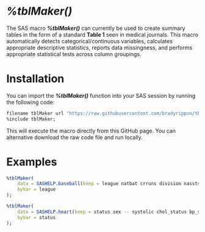# _%tblMaker()_

The SAS macro **_%tblMaker()_** can currently be used to create summary tables in the form of a standard **Table 1** seen in medical journals. This macro automatically detects categorical/continuous variables, calculates appropriate descriptive statistics, reports data missingness, and performs appropriate statistical tests across column groupings. 


# Installation
You can import the **_%tblMaker()_** function into your SAS session by running the following code:
```r
filename tblMaker url "https://raw.githubusercontent.com/bradyrippon/tblMaker/refs/heads/main/tblMaker.sas";
%include tblMaker;
```
This will execute the macro directly from this GitHub page. You can alternative download the raw code file and run locally. 


# Examples
```r
%tblMaker(
	data = SASHELP.baseball(keep = league natbat crruns division nassts),
	byVar = league
);
```

```r
%tblMaker(
	data = SASHELP.heart(keep = status sex -- systolic chol_status bp_status),
	byVar = status
);
```


